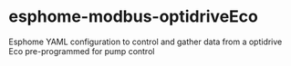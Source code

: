 # esphome-modbus-optidriveEco
Esphome YAML configuration to control and gather data from a optidrive Eco pre-programmed for pump control
